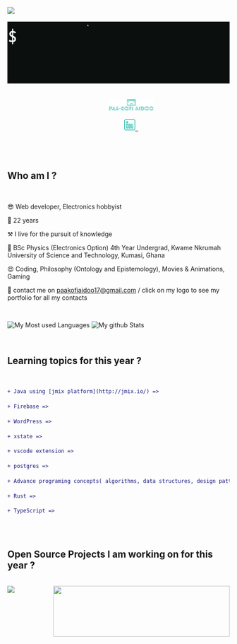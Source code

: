 ![](https://komarev.com/ghpvc/?username=paakofiaidoo&style=flat-square&color=yellow)

<img align="center" src="./img/hello.gif">

<br>

<h5 align="center">
    <code>
        <a href="https://www.paakofiaidoo.tech" title="My Portfolio"><img width="100" src="img/logo.svg"></a>
    </code>
    <code>
        <a href="https://www.linkedin.com/in/paakofiaidoo" title="LinkedIn Profile"><img width="25" src="img/linkedin.svg"> </a>
    </code>
</h5>
<br>

<div>

## Who am I ?

<br>

😎 Web developer, Electronics hobbyist

📅 22 years

⚒️ I live for the pursuit of knowledge

🏫 BSc Physics (Electronics Option) 4th Year Undergrad, Kwame Nkrumah University of Science and Technology, Kumasi, Ghana

😍 Coding, Philosophy (Ontology and Epistemology), Movies & Animations, Gaming

📨 contact me on paakofiaidoo17@gmail.com / click on my logo to see my portfolio for all my contacts

</div>

<br>

![My Most used Languages](https://github-readme-stats.vercel.app/api/top-langs/?username=paakofiaidoo&langs_count=10&layout=compact&theme=radical&border_color=61dafb&border_radius=10)
![My github Stats](https://github-readme-stats.vercel.app/api?username=paakofiaidoo&show_icons=true&theme=radical&border_color=61dafb&border_radius=10)

<div>

<br>

## Learning topics for this year ?

<br>

```diff
+ Java using [jmix platform](http://jmix.io/) =>                                    30% [###=======]

+ Firebase =>                                                                       10% [#=========]

+ WordPress =>                                                                       0% [==========]

+ xstate =>                                                                         20% [##========]

+ vscode extension =>                                                                0% [==========]

+ postgres =>                                                                       40% [####======]

+ Advance programing concepts( algorithms, data structures, design patterns) =>      0% [==========]

+ Rust =>                                                                           10% [#=========]

+ TypeScript =>                                                                     10% [#=========]
```

</div>

<br><br>

## Open Source Projects I am working on for this year ?

<br>

<div >
    <a href="https://github.com/paakofiaidoo/juki-svelte" title="juki-svelte">
        <img align="left width=" 400" height="115"
            src="https://github-readme-stats.vercel.app/api/pin/?username=paakofiaidoo&repo=juki-svelte&theme=radical&border_color=61dafb&border_radius=10" />
    </a>
    <a href="https://github.com/paakofiaidoo/CI-CD-samples" title="CI-CD-samples">
        <img align="right" width="400" height="115"
            src="https://github-readme-stats.vercel.app/api/pin/?username=paakofiaidoo&repo=CI-CD-samples&theme=radical&border_color=61dafb&border_radius=10" />
    </a>
</div>
